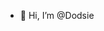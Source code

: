 - 👋 Hi, I’m @Dodsie
<!---
Dodsie/Dodsie is a ✨ special ✨ repository because its `README.md` (this file) appears on your GitHub profile.
You can click the Preview link to take a look at your changes.
--->
